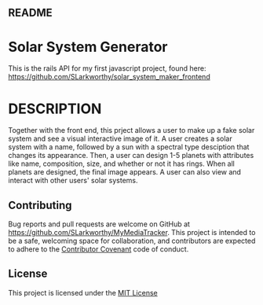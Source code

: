 ## README

# Solar System Generator

This is the rails API for my first javascript project, found here: https://github.com/SLarkworthy/solar_system_maker_frontend

# DESCRIPTION

Together with the front end, this prject allows a user to make up a fake solar system and see a visual interactive image of it. A user creates a solar system with a name, followed by a sun with a spectral type desciption that changes its appearance. Then, a user can design 1-5 planets with attributes like name, composition, size, and whether or not it has rings. When all planets are designed, the final image appears. A user can also view and interact with other users' solar systems. 

## Contributing

Bug reports and pull requests are welcome on GitHub at https://github.com/SLarkworthy/MyMediaTracker. This project is intended to be a safe, welcoming space for collaboration, and contributors are expected to adhere to the [Contributor Covenant](https://www.contributor-covenant.org/) code of conduct.

## License

This project is licensed under the [MIT License](https://opensource.org/licenses/MIT)

